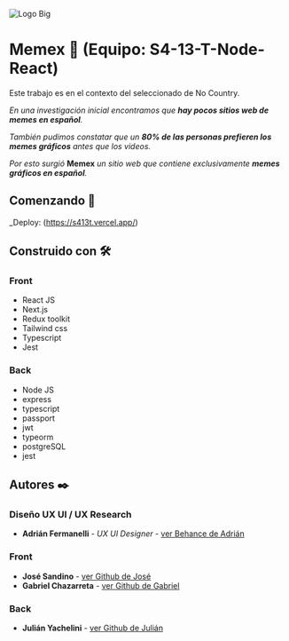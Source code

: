 ![Logo Big](https://user-images.githubusercontent.com/104604865/193927706-5b37a81d-4752-474d-8196-77f400778222.png)


# Memex 🤩 (Equipo: S4-13-T-Node-React)

Este trabajo es en el contexto del seleccionado de No Country.

_En una investigación inicial encontramos que **hay pocos sitios web de memes en español**._

_También pudimos constatar que un **80% de las personas prefieren los memes gráficos** antes que los videos._

_Por esto surgió_ **Memex** _un sitio web que contiene exclusivamente **memes gráficos en español**._


## Comenzando 🚀

_Deploy: (https://s413t.vercel.app/)

## Construido con 🛠️

### Front
- React JS
- Next.js
- Redux toolkit
- Tailwind css
- Typescript
- Jest


### Back
- Node JS
- express
- typescript
- passport
- jwt
- typeorm
- postgreSQL
- jest


## Autores ✒️

### Diseño UX UI / UX Research

- **Adrián Fermanelli** - _UX UI Designer_ - [ver Behance de Adrián](https://www.behance.net/adrianfermane)

### Front
- **José Sandino** - [ver Github de José](https://github.com/josesandino)
- **Gabriel Chazarreta** - [ver Github de Gabriel](https://github.com/gfchaza09)

### Back
- **Julián Yachelini** - [ver Github de Julián](https://github.com/JYachelini)
